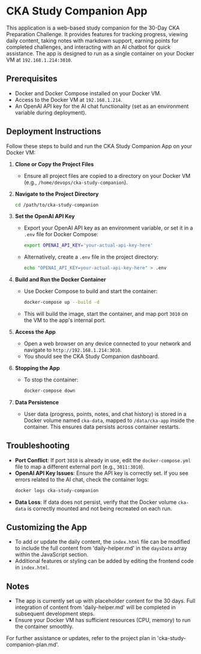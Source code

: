 # CKA Study Companion App

This application is a web-based study companion for the 30-Day CKA Preparation Challenge. It provides features for tracking progress, viewing daily content, taking notes with markdown support, earning points for completed challenges, and interacting with an AI chatbot for quick assistance. The app is designed to run as a single container on your Docker VM at `192.168.1.214:3010`.

## Prerequisites

- Docker and Docker Compose installed on your Docker VM.
- Access to the Docker VM at `192.168.1.214`.
- An OpenAI API key for the AI chat functionality (set as an environment variable during deployment).

## Deployment Instructions

Follow these steps to build and run the CKA Study Companion App on your Docker VM:

1. **Clone or Copy the Project Files**
   - Ensure all project files are copied to a directory on your Docker VM (e.g., `/home/devops/cka-study-companion`).

2. **Navigate to the Project Directory**
   ```bash
   cd /path/to/cka-study-companion
   ```

3. **Set the OpenAI API Key**
   - Export your OpenAI API key as an environment variable, or set it in a `.env` file for Docker Compose:
     ```bash
     export OPENAI_API_KEY='your-actual-api-key-here'
     ```
   - Alternatively, create a `.env` file in the project directory:
     ```bash
     echo "OPENAI_API_KEY=your-actual-api-key-here" > .env
     ```

4. **Build and Run the Docker Container**
   - Use Docker Compose to build and start the container:
     ```bash
     docker-compose up --build -d
     ```
   - This will build the image, start the container, and map port `3010` on the VM to the app's internal port.

5. **Access the App**
   - Open a web browser on any device connected to your network and navigate to `http://192.168.1.214:3010`.
   - You should see the CKA Study Companion dashboard.

6. **Stopping the App**
   - To stop the container:
     ```bash
     docker-compose down
     ```

7. **Data Persistence**
   - User data (progress, points, notes, and chat history) is stored in a Docker volume named `cka-data`, mapped to `/data/cka-app` inside the container. This ensures data persists across container restarts.

## Troubleshooting

- **Port Conflict**: If port `3010` is already in use, edit the `docker-compose.yml` file to map a different external port (e.g., `3011:3010`).
- **OpenAI API Key Issues**: Ensure the API key is correctly set. If you see errors related to the AI chat, check the container logs:
  ```bash
  docker logs cka-study-companion
  ```
- **Data Loss**: If data does not persist, verify that the Docker volume `cka-data` is correctly mounted and not being recreated on each run.

## Customizing the App

- To add or update the daily content, the `index.html` file can be modified to include the full content from 'daily-helper.md' in the `daysData` array within the JavaScript section.
- Additional features or styling can be added by editing the frontend code in `index.html`.

## Notes

- The app is currently set up with placeholder content for the 30 days. Full integration of content from 'daily-helper.md' will be completed in subsequent development steps.
- Ensure your Docker VM has sufficient resources (CPU, memory) to run the container smoothly.

For further assistance or updates, refer to the project plan in 'cka-study-companion-plan.md'.